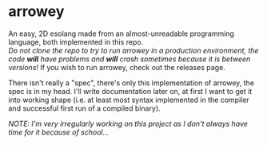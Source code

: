 # arrowey   
An easy, 2D esolang made from an almost-unreadable programming language, both implemented in this repo.   
*Do not clone the repo to try to run arrowey in a production environment, the code **will** have problems and 
**will** crash sometimes because it is between versions!* If you wish to run arrowey, check out the releases page.   

There isn't really a "spec", there's only this implementation of arrowey, the spec is in my head. 
I'll write documentation later on, at first I want to get it into working shape 
(i.e. at least most syntax implemented in the compiler and successful first run of a compiled binary).   

   
*NOTE: I'm very irregularly working on this project as I don't always have time for it because of school...*